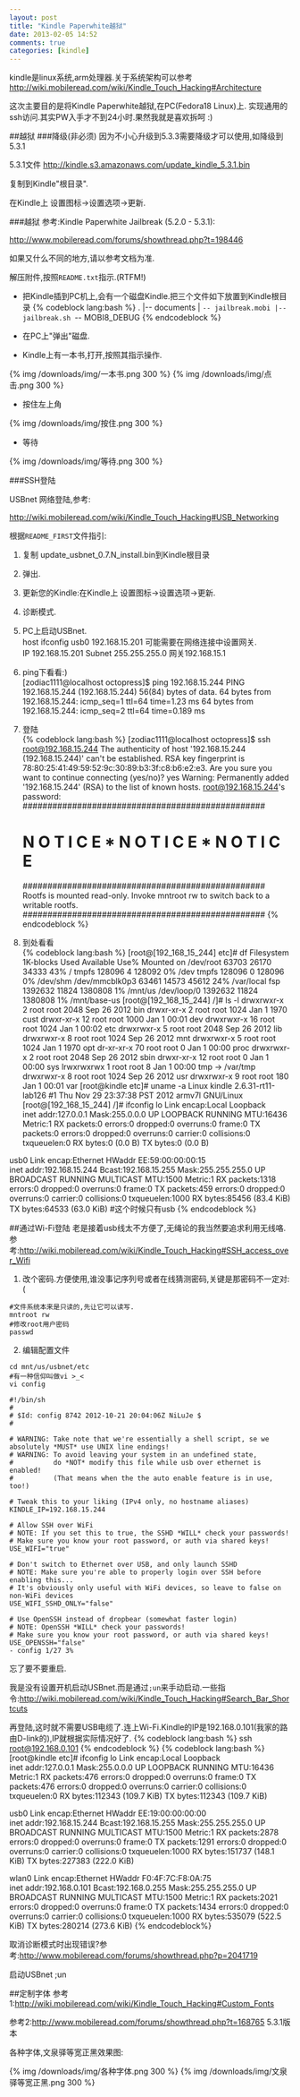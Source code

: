 ```yaml
---
layout: post
title: "Kindle Paperwhite越狱"
date: 2013-02-05 14:52
comments: true
categories: [kindle]
---
```

kindle是linux系统,arm处理器.关于系统架构可以参考<http://wiki.mobileread.com/wiki/Kindle_Touch_Hacking#Architecture>

这次主要目的是将Kindle Paperwhite越狱,在PC(Fedora18 Linux)上.
实现通用的ssh访问.其实PW入手才不到24小时.果然我就是喜欢拆呵 :)

<!-- more -->

##越狱
###降级(非必须)
因为不小心升级到5.3.3需要降级才可以使用,如降级到5.3.1

5.3.1文件 <http://kindle.s3.amazonaws.com/update_kindle_5.3.1.bin>

复制到Kindle"根目录".

在Kindle上 设置图标->设置选项->更新.

###越狱
参考:Kindle Paperwhite Jailbreak (5.2.0 - 5.3.1):

<http://www.mobileread.com/forums/showthread.php?t=198446>

如果又什么不同的地方,请以参考文档为准.

解压附件,按照`README.txt`指示.(RTFM!)

* 把Kindle插到PC机上,会有一个磁盘Kindle.把三个文件如下放置到Kindle根目录
{% codeblock lang:bash %}
	.
	|-- documents
	|   `-- jailbreak.mobi
	|-- jailbreak.sh
	`-- MOBI8_DEBUG
{% endcodeblock %}
* 在PC上"弹出"磁盘.  

* Kindle上有一本书,打开,按照其指示操作.  

{% img  /downloads/img/一本书.png 300 %}
{% img  /downloads/img/点击.png 300 %}

* 按住左上角  

{% img  /downloads/img/按住.png 300 %}

* 等待  

{% img  /downloads/img/等待.png 300 %}

###SSH登陆

USBnet 网络登陆,参考:

<http://wiki.mobileread.com/wiki/Kindle_Touch_Hacking#USB_Networking>

根据`README_FIRST`文件指引:

1. 复制 update_usbnet_0.7.N_install.bin到Kindle根目录
2. 弹出.
3. 更新您的Kindle:在Kindle上 设置图标->设置选项->更新.

4. 诊断模式.
5. PC上启动USBnet.  
		host ifconfig usb0 192.168.15.201
可能需要在网络连接中设置网关.  
		IP 192.168.15.201
		Subnet 255.255.255.0
		网关192.168.15.1
6. ping下看看:)  
		[zodiac1111@localhost octopress]$ ping 192.168.15.244
		PING 192.168.15.244 (192.168.15.244) 56(84) bytes of data.
		64 bytes from 192.168.15.244: icmp_seq=1 ttl=64 time=1.23 ms
		64 bytes from 192.168.15.244: icmp_seq=2 ttl=64 time=0.189 ms
7. 登陆  
{% codeblock lang:bash %}
	[zodiac1111@localhost octopress]$ ssh root@192.168.15.244
	The authenticity of host '192.168.15.244 (192.168.15.244)' can't be established.
	RSA key fingerprint is 78:80:25:41:49:59:52:9c:30:89:b3:3f:c8:b6:e2:e3.
	Are you sure you want to continue connecting (yes/no)? yes
	Warning: Permanently added '192.168.15.244' (RSA) to the list of known hosts.
	root@192.168.15.244's password: 
	#################################################
	#  N O T I C E  *  N O T I C E  *  N O T I C E  # 
	#################################################
	Rootfs is mounted read-only. Invoke mntroot rw to
	switch back to a writable rootfs.
	#################################################
{% endcodeblock %}
8. 到处看看  
{% codeblock lang:bash %}
[root@[192_168_15_244] etc]# df
Filesystem           1K-blocks      Used Available Use% Mounted on
/dev/root                63703     26170     34333  43% /
tmpfs                   128096         4    128092   0% /dev
tmpfs                   128096         0    128096   0% /dev/shm
/dev/mmcblk0p3           63461     14573     45612  24% /var/local
fsp                    1392632     11824   1380808   1% /mnt/us
/dev/loop/0            1392632     11824   1380808   1% /mnt/base-us
[root@[192_168_15_244] /]# ls -l
drwxrwxr-x    2 root     root          2048 Sep 26  2012 bin
drwxr-xr-x    2 root     root          1024 Jan  1  1970 cust
drwxr-xr-x   12 root     root          1000 Jan  1 00:01 dev
drwxrwxr-x   16 root     root          1024 Jan  1 00:02 etc
drwxrwxr-x    5 root     root          2048 Sep 26  2012 lib
drwxrwxr-x    8 root     root          1024 Sep 26  2012 mnt
drwxrwxr-x    5 root     root          1024 Jan  1  1970 opt
dr-xr-xr-x   70 root     root             0 Jan  1 00:00 proc
drwxrwxr-x    2 root     root          2048 Sep 26  2012 sbin
drwxr-xr-x   12 root     root             0 Jan  1 00:00 sys
lrwxrwxrwx    1 root     root             8 Jan  1 00:00 tmp -> /var/tmp
drwxrwxr-x    8 root     root          1024 Sep 26  2012 usr
drwxrwxr-x    9 root     root           180 Jan  1 00:01 var
[root@kindle etc]# uname -a
Linux kindle 2.6.31-rt11-lab126 #1 Thu Nov 29 23:37:38 PST 2012 armv7l GNU/Linux
[root@[192_168_15_244] /]# ifconfig 
lo        Link encap:Local Loopback  
          inet addr:127.0.0.1  Mask:255.0.0.0
          UP LOOPBACK RUNNING  MTU:16436  Metric:1
          RX packets:0 errors:0 dropped:0 overruns:0 frame:0
          TX packets:0 errors:0 dropped:0 overruns:0 carrier:0
          collisions:0 txqueuelen:0 
          RX bytes:0 (0.0 B)  TX bytes:0 (0.0 B)

usb0      Link encap:Ethernet  HWaddr EE:59:00:00:00:15  
          inet addr:192.168.15.244  Bcast:192.168.15.255  Mask:255.255.255.0
          UP BROADCAST RUNNING MULTICAST  MTU:1500  Metric:1
          RX packets:1318 errors:0 dropped:0 overruns:0 frame:0
          TX packets:459 errors:0 dropped:0 overruns:0 carrier:0
          collisions:0 txqueuelen:1000 
          RX bytes:85456 (83.4 KiB)  TX bytes:64533 (63.0 KiB)
#这个时候只有usb
{% endcodeblock %}

##通过Wi-Fi登陆
老是接着usb线太不方便了,无绳论的我当然要追求利用无线咯.参考:<http://wiki.mobileread.com/wiki/Kindle_Touch_Hacking#SSH_access_over_Wifi>

1. 改个密码.方便使用,谁没事记序列号或者在线猜测密码,关键是那密码不一定对:(
```
#文件系统本来是只读的,先让它可以读写.	
mntroot rw
#修改root用户密码
passwd
```
2. 编辑配置文件
```
cd mnt/us/usbnet/etc
#有一种信仰叫做vi >_< 
vi config

#!/bin/sh
#
# $Id: config 8742 2012-10-21 20:04:06Z NiLuJe $
#

# WARNING: Take note that we're essentially a shell script, se we absolutely *MUST* use UNIX line endings!
# WARNING: To avoid leaving your system in an undefined state,
#          do *NOT* modify this file while usb over ethernet is enabled!
#          (That means when the the auto enable feature is in use, too!)

# Tweak this to your liking (IPv4 only, no hostname aliases)
KINDLE_IP=192.168.15.244

# Allow SSH over WiFi
# NOTE: If you set this to true, the SSHD *WILL* check your passwords!
# Make sure you know your root password, or auth via shared keys!
USE_WIFI="true"

# Don't switch to Ethernet over USB, and only launch SSHD
# NOTE: Make sure you're able to properly login over SSH before enabling this...
# It's obviously only useful with WiFi devices, so leave to false on non-WiFi devices
USE_WIFI_SSHD_ONLY="false"

# Use OpenSSH instead of dropbear (somewhat faster login)
# NOTE: OpenSSH *WILL* check your passwords!
# Make sure you know your root password, or auth via shared keys!
USE_OPENSSH="false"
- config 1/27 3%
```
忘了要不要重启.

我是没有设置开机启动USBnet.而是通过`;un`来手动启动.一些指令:<http://wiki.mobileread.com/wiki/Kindle_Touch_Hacking#Search_Bar_Shortcuts>

再登陆,这时就不需要USB电缆了.连上Wi-Fi.Kindle的IP是192.168.0.101(我家的路由D-link的),IP就根据实际情况好了.
{% codeblock lang:bash %}
	ssh root@192.168.0.101
{% endcodeblock %}
{% codeblock lang:bash %}
[root@kindle etc]# ifconfig 
lo        Link encap:Local Loopback  
          inet addr:127.0.0.1  Mask:255.0.0.0
          UP LOOPBACK RUNNING  MTU:16436  Metric:1
          RX packets:476 errors:0 dropped:0 overruns:0 frame:0
          TX packets:476 errors:0 dropped:0 overruns:0 carrier:0
          collisions:0 txqueuelen:0 
          RX bytes:112343 (109.7 KiB)  TX bytes:112343 (109.7 KiB)

usb0      Link encap:Ethernet  HWaddr EE:19:00:00:00:00  
          inet addr:192.168.15.244  Bcast:192.168.15.255  Mask:255.255.255.0
          UP BROADCAST RUNNING MULTICAST  MTU:1500  Metric:1
          RX packets:2878 errors:0 dropped:0 overruns:0 frame:0
          TX packets:1291 errors:0 dropped:0 overruns:0 carrier:0
          collisions:0 txqueuelen:1000 
          RX bytes:151737 (148.1 KiB)  TX bytes:227383 (222.0 KiB)

wlan0     Link encap:Ethernet  HWaddr F0:4F:7C:F8:0A:75  
          inet addr:192.168.0.101  Bcast:192.168.0.255  Mask:255.255.255.0
          UP BROADCAST RUNNING MULTICAST  MTU:1500  Metric:1
          RX packets:2021 errors:0 dropped:0 overruns:0 frame:0
          TX packets:1434 errors:0 dropped:0 overruns:0 carrier:0
          collisions:0 txqueuelen:1000 
          RX bytes:535079 (522.5 KiB)  TX bytes:280214 (273.6 KiB)
{% endcodeblock%}

取消诊断模式时出现错误?参考:<http://www.mobileread.com/forums/showthread.php?p=2041719>

启动USBnet ;un

##定制字体
参考1:<http://wiki.mobileread.com/wiki/Kindle_Touch_Hacking#Custom_Fonts>

参考2:<http://www.mobileread.com/forums/showthread.php?t=168765> 5.3.1版本

各种字体,文泉驿等宽正黑效果图:

{% img /downloads/img/各种字体.png 300 %}
{% img /downloads/img/文泉驿等宽正黑.png  300 %}



